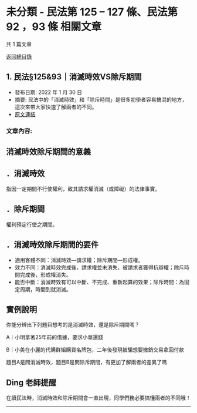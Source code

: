 # 未分類 - 民法第 125 – 127 條、民法第 92 ，93 條 相關文章

共 1 篇文章

[返回總目錄](00_總目錄.md)

## 1. 民法§125&93｜消滅時效VS除斥期間

- 發布日期: 2022 年 1 月 30 日
- 摘要: 民法中的「消滅時效」和「除斥時間」是很多初學者容易搞混的地方，這次來帶大家快速了解兩者的不同。
- [原文連結](https://www.jasper-realestate.com/%e6%b0%91%e6%b3%95%c2%a712593%ef%bd%9c%e6%b6%88%e6%bb%85%e6%99%82%e6%95%88vs%e9%99%a4%e6%96%a5%e6%9c%9f%e9%96%93/)

### 文章內容:

## 消滅時效除斥期間的意義

## ．消滅時效

指因一定期間不行使權利，致其請求權消滅（或障礙）的法律事實。

## ．除斥期間

權利預定行使之期間。

## ．消滅時效除斥期間的要件

- 適用客體不同：消滅時效—請求權；除斥期間—形成權。
- 效力不同：消滅時效完成後，請求權並未消失，被請求者獲得抗辯權；除斥時間完成後，形成權消失。
- 能否中斷：消滅時效有可以中斷、不完成、重新起算的效果；除斥時間：為固定周期，時間到就消滅。

## 實例說明

你能分辨出下列題目想考的是消滅時效，還是除斥期間嗎？

A｜小明拿著25年前的借據，要求小華還錢

B｜小美在小麗的代購群組購買名牌包，二年後發現被騙想要撤銷交易拿回付款

題目A是問消滅時效，題目B是問除斥期間，有更加了解兩者的差異了嗎

## Ding 老師提醒

在讀民法時，消滅時效和除斥期間會一直出現，同學們務必要搞懂兩者的不同哦！

---

